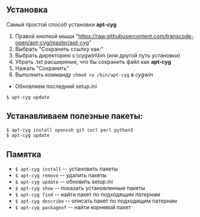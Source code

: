 ## Установка
Самый простой способ установки **apt-cyg**

1. Правой кнопкой мыши "https://raw.githubusercontent.com/transcode-open/apt-cyg/master/apt-cyg"
2. Выбрать "Сохранить ссылку как:"
3. Выбрать директорию c:\cygwin\bin (или другой путь установки)
4. Убрать .txt расширение, что бы сохранить файл как **apt-cyg**
5. Нажать "Сохранить"
6. Выполнить комманду `chmod +x /bin/apt-cyg` в *cygwin*

* Обновляем последний setup.ini
```sh
$ apt-cyg update
```

## Устанавливаем полезные пакеты:

```sh
$ apt-cyg install openssh git curl perl python3
$ apt-cyg update
```

## Памятка


+ `$ apt-cyg install` -- установить пакеты
+ `$ apt-cyg remove` -- удалить пакеты
+ `$ apt-cyg update` -- обновить setup.ini
+ `$ apt-cyg show` -- показать установленные пакеты
+ `$ apt-cyg find` -- найти пакет по подходящим патернам 
+ `$ apt-cyg describe` -- описать пакет по подходящим патернам 
+ `$ apt-cyg packageof` -- найти корневой пакет
